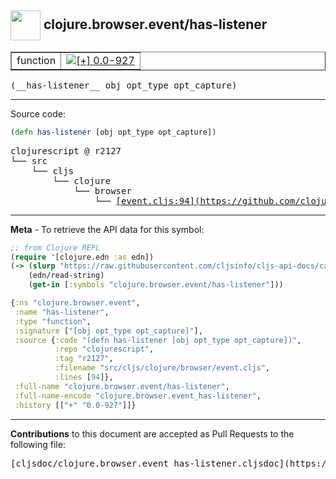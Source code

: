 ## <img width="48px" valign="middle" src="http://i.imgur.com/Hi20huC.png"> clojure.browser.event/has-listener

 <table border="1">
<tr>

<td>function</td>
<td><a href="https://github.com/cljsinfo/cljs-api-docs/tree/0.0-927"><img valign="middle" alt="[+] 0.0-927" src="https://img.shields.io/badge/+-0.0--927-lightgrey.svg"></a> </td>
</tr>
</table>

 <samp>
(__has-listener__ obj opt_type opt_capture)<br>
</samp>

---





Source code:

```clj
(defn has-listener [obj opt_type opt_capture])
```

 <pre>
clojurescript @ r2127
└── src
    └── cljs
        └── clojure
            └── browser
                └── <ins>[event.cljs:94](https://github.com/clojure/clojurescript/blob/r2127/src/cljs/clojure/browser/event.cljs#L94)</ins>
</pre>


---

__Meta__ - To retrieve the API data for this symbol:

```clj
;; from Clojure REPL
(require '[clojure.edn :as edn])
(-> (slurp "https://raw.githubusercontent.com/cljsinfo/cljs-api-docs/catalog/cljs-api.edn")
    (edn/read-string)
    (get-in [:symbols "clojure.browser.event/has-listener"]))
```

```clj
{:ns "clojure.browser.event",
 :name "has-listener",
 :type "function",
 :signature ["[obj opt_type opt_capture]"],
 :source {:code "(defn has-listener [obj opt_type opt_capture])",
          :repo "clojurescript",
          :tag "r2127",
          :filename "src/cljs/clojure/browser/event.cljs",
          :lines [94]},
 :full-name "clojure.browser.event/has-listener",
 :full-name-encode "clojure.browser.event_has-listener",
 :history [["+" "0.0-927"]]}

```

---

__Contributions__ to this document are accepted as Pull Requests to the following file:

 <pre>
[cljsdoc/clojure.browser.event_has-listener.cljsdoc](https://github.com/cljsinfo/cljs-api-docs/blob/master/cljsdoc/clojure.browser.event_has-listener.cljsdoc)
</pre>

